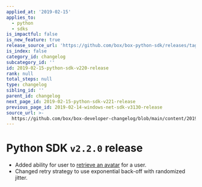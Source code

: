 ```yaml
---
applied_at: '2019-02-15'
applies_to:
  - python
  - sdks
is_impactful: false
is_new_feature: true
release_source_url: 'https://github.com/box/box-python-sdk/releases/tag/v2.2.0'
is_index: false
category_id: changelog
subcategory_id: ''
id: 2019-02-15-python-sdk-v220-release
rank: null
total_steps: null
type: changelog
sibling_id: ''
parent_id: changelog
next_page_id: 2019-02-15-python-sdk-v221-release
previous_page_id: 2019-02-14-windows-net-sdk-v3130-release
source_url: >-
  https://github.com/box/box-developer-changelog/blob/main/content/2019/02-15-python-sdk-v220-release.md
---
```

# Python SDK `v2.2.0` release

* Added ability for user to [retrieve an avatar](https://github.com/box/box-python-sdk/blob/master/docs/usage/user.md#get-the-avatar-for-a-user) for a user.
* Changed retry strategy to use exponential back-off with randomized jitter.
